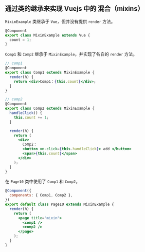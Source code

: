 ## 通过类的继承来实现 Vuejs 中的 混合（mixins）

`MixinExample` 类继承于 `Vue`，但并没有提供 `render` 方法。

```jsx
@Component
export class MixinExample extends Vue {
  count = 1;
}
```

`Comp1` 和 `Comp2` 继承于 `MixinExample`，并实现了各自的 `render` 方法。

```jsx
// comp1
@Component
export class Comp1 extends MixinExample {
  render(h) {
    return <div>Comp1：{this.count}</div>;
  }
}

// comp2
@Component
export class Comp2 extends MixinExample {
  handleClick() {
    this.count += 1;
  }

  render(h) {
    return (
      <div>
        Comp2：
        <button on-click={this.handleClick}> add </button>
        <span>{this.count}</span>
      </div>
    );
  }
}
```

在 `Page10` 类中使用了 `Comp1` 和 `Comp2`。

```jsx
@Component({
  components: { Comp1, Comp2 },
})
export default class Page10 extends MixinExample {
  render(h) {
    return (
      <page title="mixin">
        <comp1 />
        <comp2 />
      </page>
    );
  }
}
```
